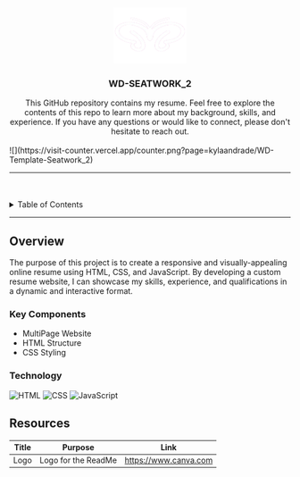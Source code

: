 <a name="readme-top">

<br/>

<br />
<div align="center">
  <a href="https://github.com/kylaandrade/">
    <img src="./assets/img/logo.png" alt="Nyebe" width="130" height="100">
  </a>
  <h3 align="center">WD-SEATWORK_2</h3>
</div>
<div align="center">
  This GitHub repository contains my resume. Feel free to explore the contents of this repo to learn more about my background, skills, and experience. If you have any questions or would like to connect, please don't hesitate to reach out.
</div>

<br />
![](https://visit-counter.vercel.app/counter.png?page=kylaandrade/WD-Template-Seatwork_2)

---

<br />
<br />

<details>
  <summary>Table of Contents</summary>
  <ol>
    <li>
      <a href="#overview">Overview</a>
      <ol>
        <li>
          <a href="#key-components">Key Components</a>
        </li>
        <li>
          <a href="#technology">Technology</a>
        </li>
      </ol>
    </li>
    <li>
      <a href="#rule,-practices-and-principles">Rules, Practices and Principles</a>
    </li>
    <li>
      <a href="#resources">Resources</a>
    </li>
  </ol>
</details>

---

## Overview

The purpose of this project is to create a responsive and visually-appealing online resume using HTML, CSS, and JavaScript. By developing a custom resume website, I can showcase my skills, experience, and qualifications in a dynamic and interactive format.

### Key Components
- MultiPage Website
- HTML Structure
- CSS Styling

### Technology
<!-- TODO: List of Technology Used -->
![HTML](https://img.shields.io/badge/HTML-E34F26?style=for-the-badge&logo=html5&logoColor=white)
![CSS](https://img.shields.io/badge/CSS-1572B6?style=for-the-badge&logo=css3&logoColor=white)
![JavaScript](https://img.shields.io/badge/JavaScript-F7DF1E?style=for-the-badge&logo=javascript&logoColor=white)

## Resources

| Title | Purpose | Link |
|-|-|-|
| Logo | Logo for the ReadMe | https://www.canva.com |
